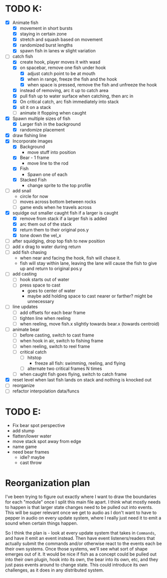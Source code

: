 # TODO K:
- [x] Animate fish
  - [x] movement in short bursts
  - [x] staying in certain zone
  - [x] stretch and squash based on movement
  - [x] randomized burst lengths
  - [x] spawn fish in lanes w slight variation
- [ ] catch fish
  - [x] create hook, player moves it with wasd
  - [x] on spacebar, remove one fish under hook
    - [x] adjust catch point to be at mouth
    - [x] when in range, freeze the fish and the hook
    - [x] when space is pressed, remove the fish and unfreeze the hook
  - [x] instead of removing, arc it up to catch area
  - [x] pull fish up to water surface when catching, then arc in
  - [x] On critical catch, arc fish immediately into stack
  - [x] sit it on a stack
  - [ ] animate it flopping when caught
- [x] Spawn multiple sizes of fish
  - [x] Larger fish in the background
  - [x] randomize placement
- [x] draw fishing line
- [x] Incorporate images
  - [x] Background
    - move stuff into position
  - [x] Bear - 1 frame
    - move line to the rod
  - [x] Fish
    - Spawn one of each
  - [x] Stacked Fish
    - change sprite to the top profile
- [ ] add snail
  - circle for now
  - [ ] moves across bottom between rocks
  - [ ] game ends when he travels across
- [x] squidge out smaller caught fish if a larger is caught
  - [x] remove from stack if a larger fish is added
  - [x] arc them out of the stack
  - [x] return them to their original pos.y
  - [x] tone down the vel_x
- [ ] after squidging, drop top fish to new position
- [ ] add x drag to water during return
- [ ] add fish chasing
  - when near and facing the hook, fish will chase it. 
  - fish will stay within lane, leaving the lane will cause the fish to give up and return to original pos.y
- [ ] add casting
  - [ ] hook starts out of water
  - [ ] press space to cast
    - goes to center of water
    - maybe add holding space to cast nearer or farther? might be unnecessary
- [ ] line updates
  - [ ] add offsets for each bear frame
  - [ ] tighten line when reeling
  - [ ] when reeling, move fish.x slightly towards bear.x (towards centroid)
- [ ] animate bear
  - [ ] before casting, switch to cast frame
  - [ ] when hook in air, switch to fishing frame
  - [ ] when reeling, switch to reel frame
  - [ ] critical catch
    - [ ] hitstop
      - freeze all fish: swimming, reeling, and flying
    - [ ] alternate two critical frames N times
  - [ ] when caught fish goes flying, switch to catch frame
- [x] reset level when last fish lands on stack and nothing is knocked out
- [ ] reorganize
- [ ] refactor interpolation data/funcs

# TODO E:
- Fix bear spot perspective
- add stump
- flatten/lower water
- move stack spot away from edge
- name game
- need bear frames
  - idle? maybe
  - cast throw

# Reorganization plan

I've been trying to figure out exactly where I want to draw the boundaries for each "module" once I split this main file apart. 
I think what mostly needs to happen is that larger state changes need to be pulled out into events. This will be super relevant 
once we get to audio as I don't want to have to pepper in audio on every update system, where I really just need it to emit a 
sound when certain things happen.

So I think the plan is - look at every update system that takes in `Commands`, and have it emit an event instead. Then have event 
listeners/readers that actually submit the commands and/or otherwise react to the events each be their own systems. Once those 
systems, we'll see what sort of shape emerges out of it. It would be nice if fish as a concept could be pulled out into their own
plugin, hook into its own, the bear into its own, etc, and they just pass events around to change state. This could introduce its
own challenges, as it does in any distributed system.